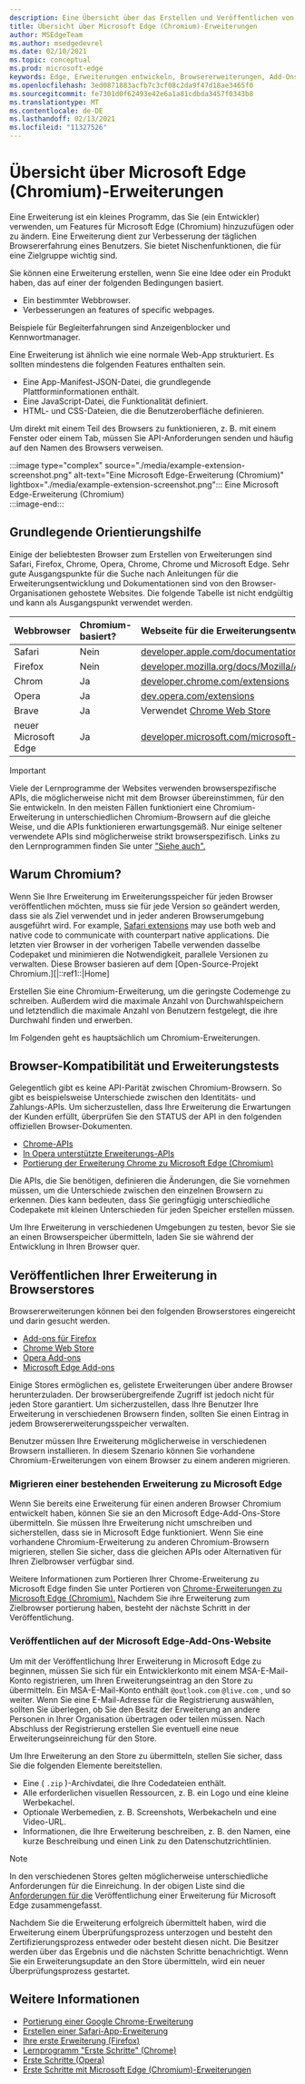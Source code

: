 ```yaml
---
description: Eine Übersicht über das Erstellen und Veröffentlichen von Microsoft Edge (Chromium)-Erweiterungen.
title: Übersicht über Microsoft Edge (Chromium)-Erweiterungen
author: MSEdgeTeam
ms.author: msedgedevrel
ms.date: 02/10/2021
ms.topic: conceptual
ms.prod: microsoft-edge
keywords: Edge, Erweiterungen entwickeln, Browsererweiterungen, Add-Ons, Partner Center, Entwickler, Chromium-Erweiterungen
ms.openlocfilehash: 3ed0871883acfb7c3cf08c2da9f47d18ae3465f0
ms.sourcegitcommit: fe7301d0f62493e42e6a1a81cdbda3457f0343b8
ms.translationtype: MT
ms.contentlocale: de-DE
ms.lasthandoff: 02/13/2021
ms.locfileid: "11327526"
---
```

# Übersicht über Microsoft Edge (Chromium)-Erweiterungen  

Eine Erweiterung ist ein kleines Programm, das Sie \(ein Entwickler\) verwenden, um Features für Microsoft Edge \(Chromium\) hinzuzufügen oder zu ändern.  Eine Erweiterung dient zur Verbesserung der täglichen Browsererfahrung eines Benutzers.  Sie bietet Nischenfunktionen, die für eine Zielgruppe wichtig sind.  

Sie können eine Erweiterung erstellen, wenn Sie eine Idee oder ein Produkt haben, das auf einer der folgenden Bedingungen basiert.  

*   Ein bestimmter Webbrowser.  
*   Verbesserungen an features of specific webpages.  
    
Beispiele für Begleiterfahrungen sind Anzeigenblocker und Kennwortmanager.  

Eine Erweiterung ist ähnlich wie eine normale Web-App strukturiert.  Es sollten mindestens die folgenden Features enthalten sein.

*   Eine App-Manifest-JSON-Datei, die grundlegende Plattforminformationen enthält.  
*   Eine JavaScript-Datei, die Funktionalität definiert.  
*   HTML- und CSS-Dateien, die die Benutzeroberfläche definieren.  

Um direkt mit einem Teil des Browsers zu funktionieren, z. B. mit einem Fenster oder einem Tab, müssen Sie API-Anforderungen senden und häufig auf den Namen des Browsers verweisen.  

:::image type="complex" source="./media/example-extension-screenshot.png" alt-text="Eine Microsoft Edge-Erweiterung (Chromium)" lightbox="./media/example-extension-screenshot.png":::
  Eine Microsoft Edge-Erweiterung \(Chromium\)  
:::image-end:::  

## Grundlegende Orientierungshilfe  

Einige der beliebtesten Browser zum Erstellen von Erweiterungen sind Safari, Firefox, Chrome, Opera, Chrome, Chrome und Microsoft Edge.  Sehr gute Ausgangspunkte für die Suche nach Anleitungen für die Erweiterungsentwicklung und Dokumentationen sind von den Browser-Organisationen gehostete Websites.  Die folgende Tabelle ist nicht endgültig und kann als Ausgangspunkt verwendet werden.  

| Webbrowser | Chromium-basiert? | Webseite für die Erweiterungsentwicklung |  
|:--- |:--- |:--- |  
| Safari | Nein | [developer.apple.com/documentation/safariservices/safari_app_extensions][AppleDeveloperSafariservicesAppExtensions] |  
| Firefox | Nein | [developer.mozilla.org/docs/Mozilla/Add-ons/WebExtensions][MDNWebextensions] |  
| Chrom | Ja | [developer.chrome.com/extensions][ChromeDeveloperExtensions] |  
| Opera | Ja | [dev.opera.com/extensions][OperaDevExtensions] |  
| Brave | Ja | Verwendet [Chrome Web Store][GoogleChromeWebstoreCategoryExtensions] |  
| neuer Microsoft Edge | Ja | [developer.microsoft.com/microsoft-edge/extensions][MicrosoftDeveloperEdgeExtensions] |  

> [!IMPORTANT]
> Viele der Lernprogramme der Websites verwenden browserspezifische APIs, die möglicherweise nicht mit dem Browser übereinstimmen, für den Sie entwickeln.  In den meisten Fällen funktioniert eine Chromium-Erweiterung in unterschiedlichen Chromium-Browsern auf die gleiche Weise, und die APIs funktionieren erwartungsgemäß.  Nur einige seltener verwendete APIs sind möglicherweise strikt browserspezifisch.  Links zu den Lernprogrammen finden Sie unter ["Siehe auch".](#see-also)  

## Warum Chromium?  

Wenn Sie Ihre Erweiterung im Erweiterungsspeicher für jeden Browser veröffentlichen möchten, muss sie für jede Version so geändert werden, dass sie als Ziel verwendet und in jeder anderen Browserumgebung ausgeführt wird.  For example, [Safari extensions][AppleDeveloperSafariservicesAppExtensions] may use both web and native code to communicate with counterpart native applications.  Die letzten vier Browser in der vorherigen Tabelle verwenden dasselbe Codepaket und minimieren die Notwendigkeit, parallele Versionen zu verwalten.  Diese Browser basieren auf dem [Open-Source-Projekt Chromium.][|::ref1::|Home]  

Erstellen Sie eine Chromium-Erweiterung, um die geringste Codemenge zu schreiben.  Außerdem wird die maximale Anzahl von Durchwahlspeichern und letztendlich die maximale Anzahl von Benutzern festgelegt, die ihre Durchwahl finden und erwerben.  

Im Folgenden geht es hauptsächlich um Chromium-Erweiterungen.  

## Browser-Kompatibilität und Erweiterungstests  

Gelegentlich gibt es keine API-Parität zwischen Chromium-Browsern.  So gibt es beispielsweise Unterschiede zwischen den Identitäts- und Zahlungs-APIs.  Um sicherzustellen, dass Ihre Erweiterung die Erwartungen der Kunden erfüllt, überprüfen Sie den STATUS der API in den folgenden offiziellen Browser-Dokumenten.  

*   [Chrome-APIs][ChromeDeveloperExtensionsApiIndex]  
*   [In Opera unterstützte Erweiterungs-APIs][OperaDevExtensionsApis]  
*   [Portierung der Erweiterung Chrome zu Microsoft Edge (Chromium)][ExtensionsChromiumDeveloperGuidePortChrome]  
    
Die APIs, die Sie benötigen, definieren die Änderungen, die Sie vornehmen müssen, um die Unterschiede zwischen den einzelnen Browsern zu erkennen.  Dies kann bedeuten, dass Sie geringfügig unterschiedliche Codepakete mit kleinen Unterschieden für jeden Speicher erstellen müssen.  

Um Ihre Erweiterung in verschiedenen Umgebungen zu testen, bevor Sie sie an einen Browserspeicher übermitteln, laden Sie sie während der Entwicklung in Ihren Browser quer.  

## Veröffentlichen Ihrer Erweiterung in Browserstores  

Browsererweiterungen können bei den folgenden Browserstores eingereicht und darin gesucht werden.  

*   [Add-ons für Firefox ][MozillaAddonsFirefoxExtensions]  
*   [Chrome Web Store][GoogleChromeWebstoreCategoryExtensions]  
*   [Opera Add-ons][OperaAddonsExtensions]  
*   [Microsoft Edge Add-ons][MicrosoftEdgeAddonsCategoryExtensions]  

Einige Stores ermöglichen es, gelistete Erweiterungen über andere Browser herunterzuladen.  Der browserübergreifende Zugriff ist jedoch nicht für jeden Store garantiert.  Um sicherzustellen, dass Ihre Benutzer Ihre Erweiterung in verschiedenen Browsern finden, sollten Sie einen Eintrag in jedem Browsererweiterungsspeicher verwalten.  

Benutzer müssen Ihre Erweiterung möglicherweise in verschiedenen Browsern installieren. In diesem Szenario können Sie vorhandene Chromium-Erweiterungen von einem Browser zu einem anderen migrieren.  

### Migrieren einer bestehenden Erweiterung zu Microsoft Edge  

Wenn Sie bereits eine Erweiterung für einen anderen Browser Chromium entwickelt haben, können Sie sie an den Microsoft Edge-Add-Ons-Store übermitteln. Sie müssen Ihre Erweiterung nicht umschreiben und sicherstellen, dass sie in Microsoft Edge funktioniert.  Wenn Sie eine vorhandene Chromium-Erweiterung zu anderen Chromium-Browsern migrieren, stellen Sie sicher, dass die gleichen APIs oder Alternativen für Ihren Zielbrowser verfügbar sind.  

Weitere Informationen zum Portieren Ihrer Chrome-Erweiterung zu Microsoft Edge finden Sie unter Portieren von [Chrome-Erweiterungen zu Microsoft Edge (Chromium).][ExtensionsChromiumDeveloperGuidePortChrome] Nachdem Sie ihre Erweiterung zum Zielbrowser portierung haben, besteht der nächste Schritt in der Veröffentlichung.  

### Veröffentlichen auf der Microsoft Edge-Add-Ons-Website  

Um mit der Veröffentlichung Ihrer [][MicrosoftDeveloperRegistration] Erweiterung in Microsoft Edge zu beginnen, müssen Sie sich für ein Entwicklerkonto mit einem MSA-E-Mail-Konto registrieren, um Ihren Erweiterungseintrag an den Store zu übermitteln.  Ein MSA-E-Mail-Konto enthält `@outlook.com` `@live.com` , und so weiter.  Wenn Sie eine E-Mail-Adresse für die Registrierung auswählen, sollten Sie überlegen, ob Sie den Besitz der Erweiterung an andere Personen in Ihrer Organisation übertragen oder teilen müssen.  Nach Abschluss der Registrierung erstellen Sie eventuell eine neue Erweiterungseinreichung für den Store.  

Um Ihre Erweiterung an den Store zu übermitteln, stellen Sie sicher, dass Sie die folgenden Elemente bereitstellen.  

*   Eine \( `.zip` \)-Archivdatei, die Ihre Codedateien enthält.  
*   Alle erforderlichen visuellen Ressourcen, z. B. ein Logo und eine kleine Werbekachel.  
*   Optionale Werbemedien, z. B. Screenshots, Werbekacheln und eine Video-URL.  
*   Informationen, die Ihre Erweiterung beschreiben, z. B. den Namen, eine kurze Beschreibung und einen Link zu den Datenschutzrichtlinien.  

> [!NOTE]
> In den verschiedenen Stores gelten möglicherweise unterschiedliche Anforderungen für die Einreichung.  In der obigen Liste sind die [Anforderungen für die][ExtensionsChromiumPublish] Veröffentlichung einer Erweiterung für Microsoft Edge zusammengefasst.  

Nachdem Sie die Erweiterung erfolgreich übermittelt haben, wird die Erweiterung einem Überprüfungsprozess unterzogen und besteht den Zertifizierungsprozess entweder oder besteht diesen nicht.  Die Besitzer werden über das Ergebnis und die nächsten Schritte benachrichtigt.  Wenn Sie ein Erweiterungsupdate an den Store übermitteln, wird ein neuer Überprüfungsprozess gestartet.  

## Weitere Informationen  

*   [Portierung einer Google Chrome-Erweiterung][ExtensionworkshopPorting]  
*   [Erstellen einer Safari-App-Erweiterung][AppleDeveloperSafariservicesAppExtensionsBuilding]  
*   [Ihre erste Erweiterung (Firefox)][MDNWebextensionsYourFirst]  
*   [Lernprogramm "Erste Schritte" (Chrome)][ChromeDeveloperExtensionsGetstarted]  
*   [Erste Schritte (Opera)][OperaDevExtensionsGettingStarted]  
*   [Erste Schritte mit Microsoft Edge (Chromium)-Erweiterungen][ExtensionsChromiumGettingStartedIndex]  

<!-- links -->  

[ExtensionsChromiumDeveloperGuidePortChrome]: ./developer-guide/port-chrome-extension.md "Portierung der Chrome-Erweiterung zu Microsoft Edge (Chromium) | Microsoft Docs"  
[ExtensionsChromiumGettingStartedIndex]: ./getting-started/index.md "Erste Schritte mit Microsoft Edge-Erweiterungen (Chromium) | Microsoft Docs"  
[ExtensionsChromiumPublish]: ./publish/publish-extension.md "Veröffentlichen einer Erweiterung | Microsoft Docs"  

[MicrosoftDeveloperEdgeExtensions]: https://developer.microsoft.com/microsoft-edge/extensions "Entwickeln von Erweiterungen für Microsoft Edge | Microsoft-Entwickler"  
[MicrosoftDeveloperRegistration]: https://developer.microsoft.com/registration "Partner Center | Microsoft-Entwickler"  

[MicrosoftEdgeAddonsCategoryExtensions]: https://microsoftedge.microsoft.com/addons/category/Edge-Extensions "Erweiterungen für Microsoft Edge | Microsoft Edge"  

[AppleDeveloperSafariservicesAppExtensions]: https://developer.apple.com/documentation/safariservices/safari_app_extensions "Safari-App-Erweiterungen | Apple-Entwickler"  
[AppleDeveloperSafariservicesAppExtensionsBuilding]: https://developer.apple.com/documentation/safariservices/safari_app_extensions/building_a_safari_app_extension "Erstellen einer Safari-App-Erweiterung | Apple-Entwickler"  

[ChromeDeveloperExtensions]: https://developer.chrome.com/extensions "Was sind Erweiterungen? | Chrome-Entwickler"  
[ChromeDeveloperExtensionsApiIndex]: https://developer.chrome.com/extensions/api_index "Chrome-APIs | Chrome-Entwickler"  
[ChromeDeveloperExtensionsGetstarted]: https://developer.chrome.com/extensions/getstarted "Tutorial für die ersten Schritte | Chrome-Entwickler"  

[ChromiumHome]: https://www.chromium.org/Home "Chromium"  

[ExtensionworkshopPorting]: https://extensionworkshop.com/documentation/develop/porting-a-google-chrome-extension "Portieren einer Google Chrome-Erweiterung | Erweiterungs-Workshop"  

[GoogleChromeWebstoreCategoryExtensions]: https://chrome.google.com/webstore/category/extensions "Erweiterungen | Chrome Web Store"  

[MDNWebextensions]: https://developer.mozilla.org/docs/Mozilla/Add-ons/WebExtensions "Browser-Erweiterungen | MDN"  
[MDNWebextensionsYourFirst]: https://developer.mozilla.org/docs/Mozilla/Add-ons/WebExtensions/Your_first_WebExtension "Ihre erste Erweiterung | MDN"  

[MozillaAddonsFirefoxExtensions]: https://addons.mozilla.org/firefox/extensions "Erweiterungen | Firefox Add-ons"  

[OperaAddonsExtensions]: https://addons.opera.com/extensions "Erweiterungen | Opera-Add-ons"  

[OperaDevExtensions]: https://dev.opera.com/extensions "Erweiterungsdokumentation | Dev. Opera"  
[OperaDevExtensionsApis]: https://dev.opera.com/extensions/apis "Erweiterungs-APIs, die in Opera | Dev. Opera"  
[OperaDevExtensionsGettingStarted]: https://dev.opera.com/extensions/getting-started "Erste Schritte | Dev. Opera"  
